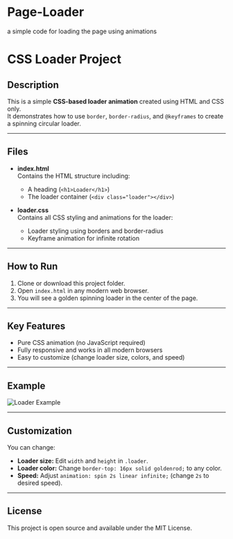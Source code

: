 # Page-Loader
a simple code for loading the page using animations
# CSS Loader Project

## Description
This is a simple **CSS-based loader animation** created using HTML and CSS only.  
It demonstrates how to use `border`, `border-radius`, and `@keyframes` to create a spinning circular loader.

---

## Files
- **index.html**  
  Contains the HTML structure including:
  - A heading (`<h1>Loader</h1>`)
  - The loader container (`<div class="loader"></div>`)

- **loader.css**  
  Contains all CSS styling and animations for the loader:
  - Loader styling using borders and border-radius
  - Keyframe animation for infinite rotation

---

## How to Run
1. Clone or download this project folder.
2. Open `index.html` in any modern web browser.
3. You will see a golden spinning loader in the center of the page.

---

## Key Features
- Pure CSS animation (no JavaScript required)
- Fully responsive and works in all modern browsers
- Easy to customize (change loader size, colors, and speed)

---

## Example
![Loader Example](https://i.ibb.co/CPk5x3F/loader-preview.png)

---

## Customization
You can change:
- **Loader size:** Edit `width` and `height` in `.loader`.
- **Loader color:** Change `border-top: 16px solid goldenrod;` to any color.
- **Speed:** Adjust `animation: spin 2s linear infinite;` (change `2s` to desired speed).

---

## License
This project is open source and available under the MIT License.
